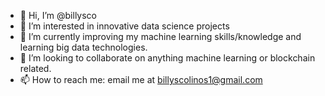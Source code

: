 - 👋 Hi, I’m @billysco
- 👀 I’m interested in innovative data science projects 
- 🌱 I’m currently improving my machine learning skills/knowledge and learning big data technologies.
- 💞️ I’m looking to collaborate on anything machine learning or blockchain related.
- 📫 How to reach me: email me at billyscolinos1@gmail.com

<!---
billysco/billysco is a ✨ special ✨ repository because its `README.md` (this file) appears on your GitHub profile.
You can click the Preview link to take a look at your changes.
--->
